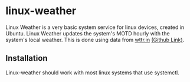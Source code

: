 # linux-weather
Linux Weather is a very basic system service for linux devices, created in Ubuntu.
Linux Weather updates the system's MOTD hourly with the system's local weather.
This is done using data from [wttr.in](http://wttr.in/) [(Github Link)](https://github.com/chubin/wttr.in).

## Installation

Linux-weather should work with most linux systems that use systemctl.

